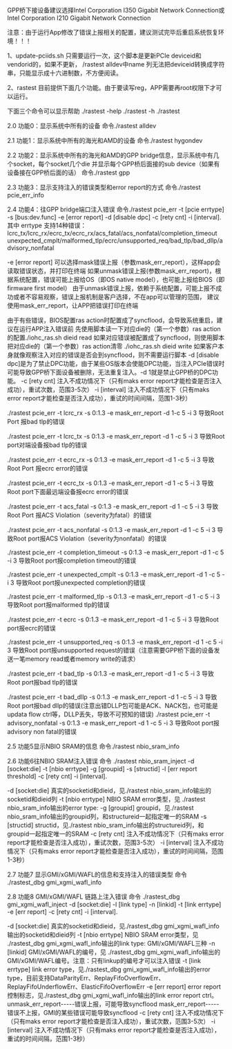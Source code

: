 GPP桥下接设备建议选择Intel Corporation I350 Gigabit Network Connection或
Intel Corporation I210 Gigabit Network Connection

注意：由于运行App修改了错误上报相关的配置，建议测试完毕后重启系统恢复环境！！！

1、update-pciids.sh 只需要运行一次，这个脚本是更新PCIe deviceid和vendorid的，如果不更新，
/rastest alldev中name 列无法把deviceid转换成字符串，只能显示成十六进制数，不方便阅读。

2、rastest 目前提供下面几个功能。由于要读写reg，APP需要再root权限下才可以运行。

下面三个命令可以显示帮助
./rastest -help
./rastest -h
./rastest

2.0 功能0：显示系统中所有的设备
命令./rastest alldev

2.1 功能1：显示系统中所有的海光和AMD的设备
命令./rastest hygondev

2.2 功能2：显示系统中所有的海光和AMD的GPP bridge信息，显示系统中有几个socket，每个socket几个die
并显示每个GPP桥后面接的sub device（如果有设备接在GPP桥后面的话）
命令./rastest gpp

2.3 功能3：显示支持注入的错误类型和error report的方式
命令./rastest pcie_err_info

2.4 功能4：往GPP bridge端口注入错误
命令./rastest pcie_err -t [pcie errtype] -s [bus:dev.func] -e [error report] -d [disable dpc] -c [rety cnt] -i [interval].
其中 errtype 支持14种错误：lcrc_tx/lcrc_rx/ecrc_tx/ecrc_rx/acs_fatal/acs_nonfatal/completion_timeout
unexpected_cmplt/malformed_tlp/ecrc/unsupported_req/bad_tlp/bad_dllp/advisory_nonfatal

-e [error report] 可以选择mask错误上报（参数mask_err_report），这样app会读取错误状态，并打印在终端
如果unmask错误上报(参数mask_err_report)，根据系统配置，错误可能上报给OS（即OS native model），也可能上报给BIOS（即firmware first model）
由于unmask错误上报，依赖于系统配置，可能上报不成功或者不容易观察，错误上报机制是客户选择，不在app可以管理的范围，
建议使用mask_err_report，让APP把错误打印在终端

由于有些错误，BIOS配置ras action时配置成了syncflood，会导致系统重启，建议在运行APP注入错误前
先使用脚本读一下对应die的（第一个参数）ras action的配置./iohc_ras.sh dieid read
如果对应错误被配置成了syncflood，则使用脚本把对应die的（第一个参数）ras action清零 ./iohc_ras.sh dieid write
如果客户本身就像观察注入对应的错误是否会到syncflood，则不需要运行脚本
-d [disable dpc]是为了禁止DPC功能，由于某些OS版本会使能DPC功能，当注入PCIe错误时可能导致GPP桥下面设备被删除，无法重复注入。-d 1就是禁止GPP桥的DPC功能。
-c [rety cnt] 注入不成功情况下（只有maks error report才能检查是否注入成功），重试次数，范围3-5次）
-i [interval] 注入不成功情况下（只有maks error report才能检查是否注入成功），重试的时间间隔，范围1-3秒）

./rastest pcie_err -t lcrc_rx -s 0:1.3 -e mask_err_report -d 1-c 5 -i 3
导致Root Port 报bad tlp的错误

./rastest pcie_err -t lcrc_tx -s 0:1.3 -e mask_err_report -d 1 -c 5 -i 3
导致Root port对端设备报bad tlp的错误

./rastest pcie_err -t ecrc_rx -s 0:1.3 -e mask_err_report -d 1 -c 5 -i 3
导致Root Port 报ecrc error的错误

./rastest pcie_err -t ecrc_tx -s 0:1.3 -e mask_err_report -d 1 -c 5 -i 3
导致Root port下面最远端设备报ecrc error的错误

./rastest pcie_err -t acs_fatal -s 0:1.3 -e mask_err_report -d 1 -c 5 -i 3
导致Root Port 报ACS Violation（severity为fatal）的错误

./rastest pcie_err -t acs_nonfatal -s 0:1.3 -e mask_err_report -d 1 -c 5 -i 3
导致Root port报ACS Violation（severity为nonfatal）的错误

./rastest pcie_err -t completion_timeout -s 0:1.3 -e mask_err_report -d 1 -c 5 -i 3
导致Root port报completion timeout的错误

./rastest pcie_err -t unexpected_cmplt -s 0:1.3 -e mask_err_report -d 1 -c 5 -i 3
导致Root port报unexpected completion的错误

./rastest pcie_err -t malformed_tlp -s 0:1.3 -e mask_err_report -d 1 -c 5 -i 3
导致Root port报malformed tlp的错误

./rastest pcie_err -t ecrc -s 0:1.3 -e mask_err_report -d 1 -c 5 -i 3
导致Root port报ecrc的错误

./rastest pcie_err -t unsupported_req -s 0:1.3 -e mask_err_report -d 1 -c 5 -i 3
导致Root port报unsupported request的错误（注意需要GPP桥下面的设备发送一笔memory read或者memory write的请求）

./rastest pcie_err -t bad_tlp -s 0:1.3 -e mask_err_report -d 1 -c 5 -i 3
导致Root port报bad tlp的错误

./rastest pcie_err -t bad_dllp -s 0:1.3 -e mask_err_report -d 1 -c 5 -i 3
导致Root port报bad dllp的错误(注意出错DLLP包可能是ACK、NACK包，也可能是updata flow ctrl等，DLLP丢失，导致不可预知的错误)
./rastest pcie_err -t advisory_nonfatal -s 0:1.3 -e mask_err_report -d 1 -c 5 -i 3
导致Root port报advisory non fatal的错误

2.5 功能5显示NBIO SRAM的信息
命令./rastest nbio_sram_info

2.6 功能6往NBIO SRAM注入错误
命令 ./rastest nbio_sram_inject -d [socket:die] -t [nbio errtype] -g [groupid] -s [structid] -l [err report threshold] -c [rety cnt] -i [interval].

-d [socket:die] 真实的socketid和dieid，见./rastest nbio_sram_info输出的socketid和dieid列
-t [nbio errtype] NBIO SRAM error类型，见 ./rastest nbio_sram_info输出的error type:
-g [groupid] groupid，见./rastest nbio_sram_info输出的groupid列，和structureid一起指定唯一的SRAM
-s [structid] structid，见./rastest nbio_sram_info输出的structureid列，和groupid一起指定唯一的SRAM
-c [rety cnt] 注入不成功情况下（只有maks error report才能检查是否注入成功），重试次数，范围3-5次）
-i [interval] 注入不成功情况下（只有maks error report才能检查是否注入成功），重试的时间间隔，范围1-3秒）

2.7 功能7 显示GMI/xGMI/WAFL的信息和支持注入的错误类型
命令 ./rastest_dbg gmi_xgmi_wafl_info

2.8 功能8 GMI/xGMI/WAFL 链路上注入错误
命令 ./rastest_dbg gmi_xgmi_wafl_inject -d [socket:die] -l [link type] -n [linkid] -t [link errtype] -e [err report] -c [rety cnt] -i [interval].

-d [socket:die] 真实的socketid和dieid，见./rastest_dbg gmi_xgmi_wafl_info输出的socketid和dieid列
-t [nbio errtype] NBIO SRAM error类型，见 ./rastest_dbg gmi_xgmi_wafl_info输出的link type: GMI/xGMI/WAFL三种
-n [linkid] GMI/xGMI/WAFL的编号，见 ./rastest_dbg gmi_xgmi_wafl_info输出的GMI/xGMI/WAFL编号。注意：只有linkup的编号才可以注入错误
-t [link errtype] link error type，见./rastest_dbg gmi_xgmi_wafl_info输出的error type，目前支持DataParityErr、ReplayFifoOverflowErr、ReplayFifoUnderflowErr、ElasticFifoOverflowErr
-e [err report]  error report控制标志，见./rastest_dbg gmi_xgmi_wafl_info输出的link error report ctrl。
unmask_err_report-----错误上报，可能导致syncflood
mask_err_report-----错误不上报，GMI的某些错误可能导致syncflood
-c [rety cnt] 注入不成功情况下（只有maks error report才能检查是否注入成功），重试次数，范围3-5次）
-i [interval] 注入不成功情况下（只有maks error report才能检查是否注入成功），重试的时间间隔，范围1-3秒）